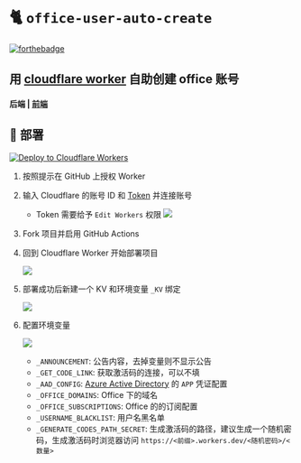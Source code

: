 # 🐈 `office-user-auto-create`

[![forthebadge](https://forthebadge.com/images/badges/made-with-typescript.svg)](https://forthebadge.com)

## 用 [cloudflare worker](https://workers.cloudflare.com/) 自助创建 office 账号

#### 后端 | [前端](https://github.com/zayabighead/office-user-auto-create/tree/client)

## 🚚 部署

[![Deploy to Cloudflare Workers](https://deploy.workers.cloudflare.com/button)](https://deploy.workers.cloudflare.com/?url=https://github.com/Ray3558/office-user-auto-create)

1. 按照提示在 GitHub 上授权 Worker

2. 输入 Cloudflare 的账号 ID 和 [Token](https://dash.cloudflare.com/profile/api-tokens) 并连接账号

    + Token 需要给予 `Edit Workers` 权限
      ![](readme/2886ca94.png)

3. Fork 项目并启用 GitHub Actions

4. 回到 Cloudflare Worker 开始部署项目

   ![](readme/de815073.png)

5. 部署成功后新建一个 KV 和环境变量 `_KV` 绑定

   ![](readme/261cf5ab.png)

6. 配置环境变量

   ![](readme/410ca81f.png)
    + `_ANNOUNCEMENT`: 公告内容，去掉变量则不显示公告
    + `_GET_CODE_LINK`: 获取激活码的连接，可以不填
    + `_AAD_CONFIG`: [Azure Active Directory](https://portal.azure.com/#blade/Microsoft_AAD_IAM/ActiveDirectoryMenuBlade/RegisteredApps)
      的 `APP` 凭证配置
    + `_OFFICE_DOMAINS`: Office 下的域名
    + `_OFFICE_SUBSCRIPTIONS`: Office 的的订阅配置
    + `_USERNAME_BLACKLIST`: 用户名黑名单
    + `_GENERATE_CODES_PATH_SECRET`: 生成激活码的路径，建议生成一个随机密码，生成激活码时浏览器访问 `https://<前缀>.workers.dev/<随机密码>/<数量>`

